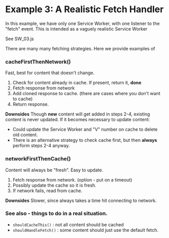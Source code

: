 # Example 3: A Realistic Fetch Handler

In this example, we have only one Service Worker, with one listener to the "fetch" event.
This is intended as a vaguely realistic Service Worker

See SW_03.js

There are many many fetching strategies.  Here we provide examples of

### cacheFirstThenNetwork()

Fast, best for content that doesn't change.

 1. Check for content already in cache.  If present, return it, **done**
 2. Fetch response from network
 3. Add cloned response to cache.  (there are cases where you don't want to cache)
 4. Return response.
 
**Downsides** Though **new** content will get added in steps 2-4, existing content is never updated.
 If it becomes necessary to update content:
  - Could update the Service Worker and "V" number on cache to delete old content.
  - There is an alternative strategy to check cache first, but then **always** perform steps 2-4 anyway.
  
### networkFirstThenCache()

Content will always be "fresh".  Easy to update.

 1. Fetch response from network.  (option - put on a timeout)
 2. Possibly update the cache so it is fresh.
 3. If network fails, read from cache.

**Downsides**  Slower, since always takes a time hit connecting to network.


### See also - things to do in a real situation.

 - `shouldCacheThis()` : not all content should be cached
 - `shouldHandleFetch()` : some content should just use the default fetch.
